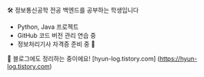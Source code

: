 🛠️ 정보통신공학 전공 백엔드를 공부하는 학생입니다
- Python, Java 프로젝트
- GitHub 코드 버전 관리 연습 중
- 정보처리기사 자격증 준비 중 📝

🫧 블로그에도 정리하는 중이에요!
[hyun-log.tistory.com] (https://hyun-log.tistory.com)
